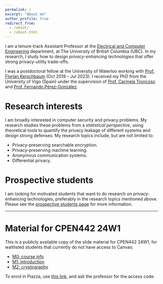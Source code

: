 ```yaml
---
permalink: /
excerpt: "About me"
author_profile: true
redirect_from:
  - /about/
  - /about.html
---
```


I am a tenure-track Assistant Professor at the [Electrical and Computer Engineering](https://ece.ubc.ca/) department, at The University of British Columbia (UBC).
In my research, I study how to design *privacy-enhancing technologies* that offer strong privacy-utility trade-offs.
<!-- To do this, I follow a *statistical framework*, where the basics steps are to 1) specify the application, users, adversary, and goals; 2) find statistical models for the users' data and behavior; 3) apply statistical analysis tools to solve the problem; 4) validate the theoretical results empirically with real-world data. -->

I was a postdoctoral fellow at the University of Waterloo working with [Prof. Florian Kerschbaum](https://cs.uwaterloo.ca/~fkerschb/) (Oct 2019 – Jul 2023).
I received my PhD from the University of Vigo (Spain) under the supervision of [Prof. Carmela Troncoso](http://carmelatroncoso.com/) and [Prof. Fernando Pérez-González](http://gpsc.uvigo.es/fernando-perez-gonzalez).
<!-- ![statistical](/assets/images/statistical.png) -->

<!-- Currently, I apply these techniques to assess the privacy of **searchable encryption** schemes and **machine learning** models. -->

<!-- I received my PhD from the University of Vigo (Spain) under the supervision of [Prof. Carmela Troncoso](http://carmelatroncoso.com/) and [Prof. Fernando Pérez-González ](http://gpsc.uvigo.es/fernando-perez-gonzalez). 
In my thesis, I used statistical analysis techniques to study and design **anonymous communication** systems and **location privacy**-preserving mechanisms. -->

# Research interests
I am broadly interested in computer security and privacy problems.
My research studies these problems from a *statistical perspective*, using theoretical tools to quantify the privacy leakage of different systems and design strong defenses.
My research topics include, but are not limited to:
- Privacy-preserving searchable encryption.
- Privacy-preserving machine learning.
- Anonymous communication systems.
- Differential privacy.

# Prospective students
I am looking for motivated students that want to do research on privacy-enhancing technologies, preferably in the research topics mentioned above.
Please see the [prospective students page](/students) for more information.

-----

# Material for CPEN442 24W1
This is a publicly available copy of the slide material for CPEN442 24W1, for waitlisted students that currently do not have access to Canvas:
- [M0: course info](/cpen442-slides/module0-course-info.pdf)
- [M1: introduction](/cpen442-slides/module1-intro.pdf)
- [M2: cryptography](/cpen442-slides/module2-crypto-no-solutions.pdf)

To enrol in Piazza, use [this link](https://piazza.com/ubc.ca/winterterm12024/cpen442/home), and ask the professor for the access code.

